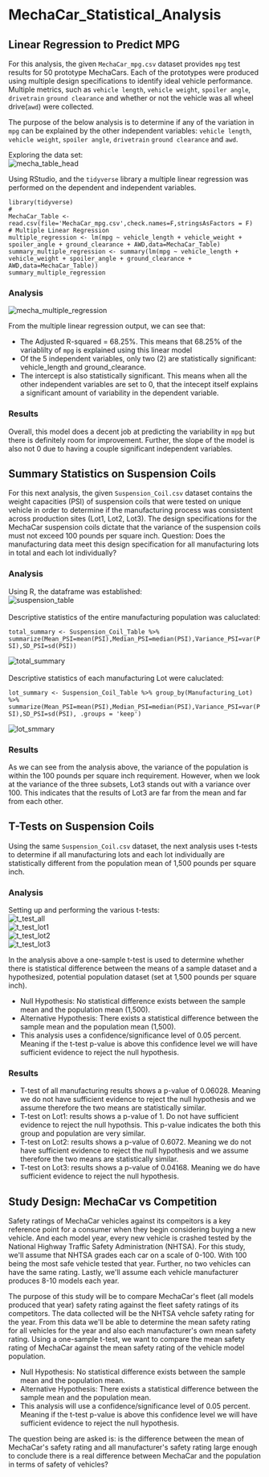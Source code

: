 # MechaCar_Statistical_Analysis

## Linear Regression to Predict MPG
For this analysis, the given ```MechaCar_mpg.csv``` dataset provides ```mpg``` test results for 50 prototype MechaCars. Each of the prototypes were produced using multiple design specifications to identify ideal vehicle performance. Multiple metrics, such as ```vehicle length```, ```vehicle weight```, ```spoiler angle```, ```drivetrain``` ```ground clearance``` and whether or not the vehicle was all wheel drive(```awd```)  were collected.

The purpose of the below analysis is to determine if any of the variation in ```mpg``` can be explained by the other independent variables: ```vehicle length```, ```vehicle weight```, ```spoiler angle```, ```drivetrain``` ```ground clearance``` and ```awd```.

Exploring the data set:<br>
![mecha_table_head](https://user-images.githubusercontent.com/89284280/145135283-388742d3-9dc7-4369-9130-6c1439e00997.JPG)
<br>

Using RStudio, and the ```tidyverse``` library a multiple linear regression was performed on the dependent and independent variables.
```
library(tidyverse)
#
MechaCar_Table <- read.csv(file='MechaCar_mpg.csv',check.names=F,stringsAsFactors = F)
# Multiple Linear Regression
multiple_regression <- lm(mpg ~ vehicle_length + vehicle_weight + spoiler_angle + ground_clearance + AWD,data=MechaCar_Table)
summary_multiple_regression <- summary(lm(mpg ~ vehicle_length + vehicle_weight + spoiler_angle + ground_clearance + AWD,data=MechaCar_Table))
summary_multiple_regression
```

### Analysis
![mecha_multiple_regression](https://user-images.githubusercontent.com/89284280/145135846-6c80f649-46e2-4671-b40e-bb19bdd8cd84.JPG)

From the multiple linear regression output, we can see that:
- The Adjusted R-squared = 68.25%. This means that 68.25% of the variablilty of ```mpg``` is explained using this linear model
- Of the 5 independent variables, only two (2) are statistically significant: vehicle_length and ground_clearance.
- The intercept is also statistically significant. This means when all the other independent variables are set to 0, that the intecept itself explains a significant amount of variability in the dependent variable.

### Results
Overall, this model does a decent job at predicting the variability in ```mpg``` but there is definitely room for improvement. Further, the slope of the model is also not 0 due to having a couple significant independent variables.

## Summary Statistics on Suspension Coils
For this next analysis, the given ```Suspension_Coil.csv``` dataset contains the weight capacities (PSI) of suspension coils that were tested on unique vehicle in order to determine if the manufacturing process was consistent across production sites (Lot1, Lot2, Lot3). The design specifications for the MechaCar suspension coils dictate that the variance of the suspension coils must not exceed 100 pounds per square inch. Question: Does the manufacturing data meet this design specification for all manufacturing lots in total and each lot individually?

### Analysis
Using R, the dataframe was established:<br>
![suspension_table](https://user-images.githubusercontent.com/89284280/145318883-9191a3ba-1575-4f34-be69-4f9dfd423ab3.JPG)
<br>
<br>
Descriptive statistics of the entire manufacturing population was caluclated:<br>

```total_summary <- Suspension_Coil_Table %>% summarize(Mean_PSI=mean(PSI),Median_PSI=median(PSI),Variance_PSI=var(PSI),SD_PSI=sd(PSI))```

![total_summary](https://user-images.githubusercontent.com/89284280/145318974-83a574ac-327d-4ea9-bb36-428d5fd0f36c.JPG)
<br>
<br>
Descriptive statistics of each manufacturing Lot were caluclated:<br>

```lot_summary <- Suspension_Coil_Table %>% group_by(Manufacturing_Lot) %>% summarize(Mean_PSI=mean(PSI),Median_PSI=median(PSI),Variance_PSI=var(PSI),SD_PSI=sd(PSI), .groups = 'keep')```

![lot_smmary](https://user-images.githubusercontent.com/89284280/145319044-a0c5d9ac-ef33-41e8-906c-5b0e59f9bd09.JPG)
<br>

### Results
As we can see from the analysis above, the variance of the population is within the 100 pounds per square inch requirement. However, when we look at the variance of the three subsets, Lot3 stands out with a variance over 100. This indicates that the results of Lot3 are far from the mean and far from each other.

## T-Tests on Suspension Coils
Using the same ```Suspension_Coil.csv``` dataset, the next analysis uses t-tests to determine if all manufacturing lots and each lot individually are statistically different from the population mean of 1,500 pounds per square inch.

### Analysis
Setting up and performing the various t-tests:
<br>
![t_test_all](https://user-images.githubusercontent.com/89284280/145321036-dbc1a1fd-e105-41f8-ad87-3b674bdd3c9e.JPG)
<br>
![t_test_lot1](https://user-images.githubusercontent.com/89284280/145321042-50eaf843-cf76-44d2-9447-7ccde81f357b.JPG)
<br>
![t_test_lot2](https://user-images.githubusercontent.com/89284280/145321051-86754e00-6518-4a89-90cc-db536553019d.JPG)
<br>
![t_test_lot3](https://user-images.githubusercontent.com/89284280/145321065-6fe4a7d8-36c1-4a07-a717-67758cdbdba2.JPG)

In the analysis above a one-sample t-test is used to determine whether there is statistical difference between the means of a sample dataset and a hypothesized, potential population dataset (set at 1,500 pounds per square inch).
- Null Hypothesis: No statistical difference exists between the sample mean and the population mean (1,500).
- Alternative Hypothesis: There exists a statistical difference between the sample mean and the population mean (1,500).
- This analysis uses a confidence/significance level of 0.05 percent. Meaning if the t-test p-value is above this confidence level we will have sufficient evidence to reject the null hypothesis.

### Results
- T-test of all manufacturing results shows a p-value of 0.06028. Meaning we do not have sufficient evidence to reject the null hypothesis and we assume therefore the two means are statistically similar.
- T-test on Lot1: results shows a p-value of 1. Do not have sufficient evidence to reject the null hypothsis. This p-value indicates the both this group and population are very similar.
- T-test on Lot2: results shows a p-value of 0.6072. Meaning we do not have sufficient evidence to reject the null hypothesis and we assume therefore the two means are statistically similar.
- T-test on Lot3: results shows a p-value of 0.04168. Meaning we do have sufficient evidence to reject the null hypothesis.

## Study Design: MechaCar vs Competition
Safety ratings of MechaCar vehicles against its compeitors is a key reference point for a consumer when they begin considering buying a new vehicle. And each model year, every new vehicle is crashed tested by the National Highway Traffic Safety Administration (NHTSA). For this study, we'll assume that NHTSA grades each car on a scale of 0-100. With 100 being the most safe vehicle tested that year. Further, no two vehicles can have the same rating. Lastly, we'll assume each vehicle manufacturer produces 8-10 models each year. 

The purpose of this study will be to compare MechaCar's fleet (all models produced that year) safety rating against the fleet safety ratings of its competitors. The data collected will be the NHTSA vehcle safety rating for the year. From this data we'll be able to determine the mean safety rating for all vehicles for the year and also each manufacturer's own mean safety rating. Using a one-sample t-test, we want to compare the mean safety rating of MechaCar against the mean safety rating of the vehicle model population.
- Null Hypothesis: No statistical difference exists between the sample mean and the population mean.
- Alternative Hypothesis: There exists a statistical difference between the sample mean and the population mean.
- This analysis will use a confidence/significance level of 0.05 percent. Meaning if the t-test p-value is above this confidence level we will have sufficient evidence to reject the null hypothesis.

The question being are asked is: is the difference between the mean of MechaCar's safety rating and all manufacturer's safety rating large enough to conclude there is a real difference between MechaCar and the population in terms of safety of vehicles?

